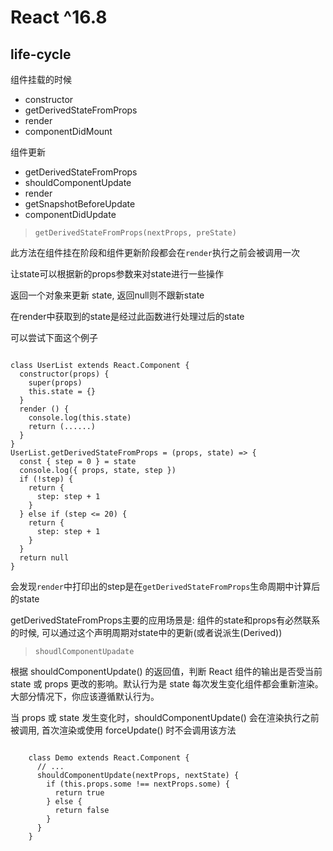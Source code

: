 # React ^16.8

## life-cycle

组件挂载的时候

- constructor
- getDerivedStateFromProps
- render
- componentDidMount

组件更新

- getDerivedStateFromProps
- shouldComponentUpdate
- render
- getSnapshotBeforeUpdate
- componentDidUpdate

> `getDerivedStateFromProps(nextProps, preState)`

此方法在组件挂在阶段和组件更新阶段都会在`render`执行之前会被调用一次

让state可以根据新的props参数来对state进行一些操作

返回一个对象来更新 state, 返回null则不跟新state

在render中获取到的state是经过此函数进行处理过后的state

可以尝试下面这个例子

```Jsx

class UserList extends React.Component {
  constructor(props) {
    super(props)
    this.state = {}
  }
  render () {
    console.log(this.state)
    return (......)
  }
}
UserList.getDerivedStateFromProps = (props, state) => {
  const { step = 0 } = state
  console.log({ props, state, step })
  if (!step) {
    return {
      step: step + 1
    }
  } else if (step <= 20) {
    return {
      step: step + 1
    }
  }
  return null
}
```

会发现`render`中打印出的step是在`getDerivedStateFromProps`生命周期中计算后的state

getDerivedStateFromProps主要的应用场景是: 组件的state和props有必然联系的时候, 可以通过这个声明周期对state中的更新(或者说派生(Derived))

> `shoudlComponentUpadate`

根据 shouldComponentUpdate() 的返回值，判断 React 组件的输出是否受当前 state 或 props 更改的影响。默认行为是 state 每次发生变化组件都会重新渲染。大部分情况下，你应该遵循默认行为。

当 props 或 state 发生变化时，shouldComponentUpdate() 会在渲染执行之前被调用, 首次渲染或使用 forceUpdate() 时不会调用该方法

```JSX

    class Demo extends React.Component {
      // ...
      shouldComponentUpdate(nextProps, nextState) {
        if (this.props.some !== nextProps.some) {
          return true
        } else {
          return false
        }
      }
    }

```
